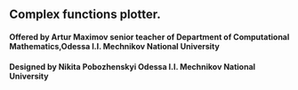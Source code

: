 
## Complex functions plotter.
#### Offered by Artur Maximov senior teacher of Department of Computational Mathematics,Odessa I.I. Mechnikov National University
#### Designed by Nikita Pobozhenskyi Odessa I.I. Mechnikov National University 
